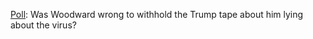 <a href="https://twitter.com/davewiner/status/1303845786485248000">Poll</a>: Was Woodward wrong to withhold the Trump tape about him lying about the virus?
